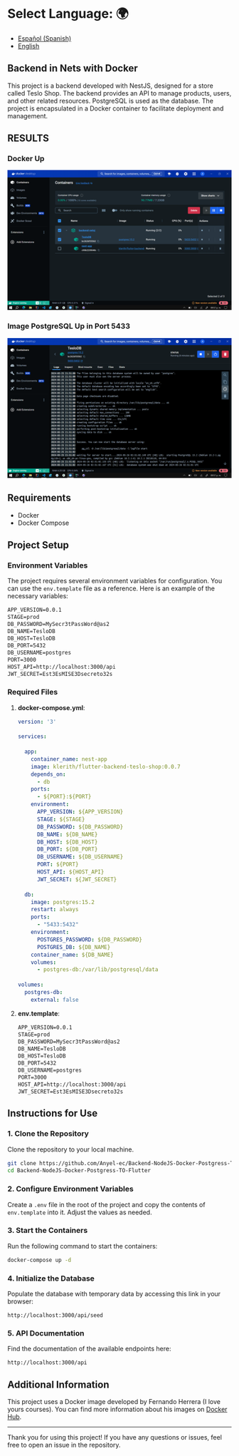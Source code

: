 # **Select Language:** 🌍
- [Español (Spanish)](README-es.md)
- [English](README.md)

## Backend in Nets with Docker

This project is a backend developed with NestJS, designed for a store called Teslo Shop. The backend provides an API to manage products, users, and other related resources. PostgreSQL is used as the database. The project is encapsulated in a Docker container to facilitate deployment and management.

## RESULTS
### Docker Up 
![Alt text](doc/home.PNG) 
### Image PostgreSQL Up in Port 5433 
![Alt text](doc/postgresql.PNG) 

## Requirements

- Docker
- Docker Compose

## Project Setup

### Environment Variables

The project requires several environment variables for configuration. You can use the `env.template` file as a reference. Here is an example of the necessary variables:

```
APP_VERSION=0.0.1
STAGE=prod
DB_PASSWORD=MySecr3tPassWord@as2
DB_NAME=TesloDB
DB_HOST=TesloDB
DB_PORT=5432
DB_USERNAME=postgres
PORT=3000
HOST_API=http://localhost:3000/api
JWT_SECRET=Est3EsMISE3Dsecreto32s
```

### Required Files

1. **docker-compose.yml**:
    ```yaml
    version: '3'

    services:

      app:
        container_name: nest-app
        image: klerith/flutter-backend-teslo-shop:0.0.7
        depends_on:
          - db
        ports:
          - ${PORT}:${PORT}
        environment:
          APP_VERSION: ${APP_VERSION}
          STAGE: ${STAGE}
          DB_PASSWORD: ${DB_PASSWORD}
          DB_NAME: ${DB_NAME}
          DB_HOST: ${DB_HOST}
          DB_PORT: ${DB_PORT}
          DB_USERNAME: ${DB_USERNAME}
          PORT: ${PORT}
          HOST_API: ${HOST_API}
          JWT_SECRET: ${JWT_SECRET}
      
      db:
        image: postgres:15.2
        restart: always
        ports:
          - "5433:5432"
        environment:
          POSTGRES_PASSWORD: ${DB_PASSWORD}
          POSTGRES_DB: ${DB_NAME}
        container_name: ${DB_NAME}
        volumes:
          - postgres-db:/var/lib/postgresql/data

    volumes:
      postgres-db:
        external: false
    ```

2. **env.template**:
    ```env
    APP_VERSION=0.0.1
    STAGE=prod
    DB_PASSWORD=MySecr3tPassWord@as2
    DB_NAME=TesloDB
    DB_HOST=TesloDB
    DB_PORT=5432
    DB_USERNAME=postgres
    PORT=3000
    HOST_API=http://localhost:3000/api
    JWT_SECRET=Est3EsMISE3Dsecreto32s
    ```

## Instructions for Use

### 1. Clone the Repository

Clone the repository to your local machine.

```sh
git clone https://github.com/Anyel-ec/Backend-NodeJS-Docker-Postgress-TO-Flutter
cd Backend-NodeJS-Docker-Postgress-TO-Flutter
```

### 2. Configure Environment Variables

Create a `.env` file in the root of the project and copy the contents of `env.template` into it. Adjust the values as needed.

### 3. Start the Containers

Run the following command to start the containers:

```sh
docker-compose up -d
```

### 4. Initialize the Database

Populate the database with temporary data by accessing this link in your browser:

```
http://localhost:3000/api/seed
```

### 5. API Documentation

Find the documentation of the available endpoints here:

```
http://localhost:3000/api
```

## Additional Information

This project uses a Docker image developed by Fernando Herrera (I love yours courses). You can find more information about his images on [Docker Hub](https://hub.docker.com/u/klerith).

---

Thank you for using this project! If you have any questions or issues, feel free to open an issue in the repository.
